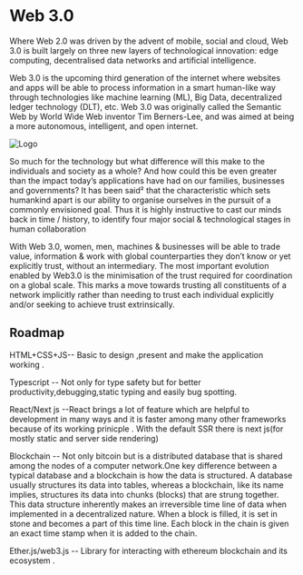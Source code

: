 
# Web 3.0 

Where Web 2.0 was driven by the advent of mobile, social and cloud, Web 3.0 is built largely on three new layers of technological innovation: edge computing, decentralised data networks and artificial intelligence.

Web 3.0 is the upcoming third generation of the internet where websites and apps will be able to process information in a smart human-like way through technologies like machine learning (ML), Big Data, decentralized ledger technology (DLT), etc. Web 3.0 was originally called the Semantic Web by World Wide Web inventor Tim Berners-Lee, and was aimed at being a more autonomous, intelligent, and open internet.

![Logo](https://miro.medium.com/max/1400/1*tsGHBQcFD6GzgprvV4a01A.jpeg)





So much for the technology but what difference will this make to the individuals and society as a whole? And how could this be even greater than the impact today’s applications have had on our families, businesses and governments? It has been said² that the characteristic which sets humankind apart is our ability to organise ourselves in the pursuit of a commonly envisioned goal. Thus it is highly instructive to cast our minds back in time / history, to identify four major social & technological stages in human collaboration



With Web 3.0, women, men, machines & businesses will be able to trade value, information & work with global counterparties they don’t know or yet explicitly trust, without an intermediary. The most important evolution enabled by Web3.0 is the minimisation of the trust required for coordination on a global scale. This marks a move towards trusting all constituents of a network implicitly rather than needing to trust each individual explicitly and/or seeking to achieve trust extrinsically.


## Roadmap 

HTML+CSS+JS-- Basic to design ,present and make the application working .

Typescript  -- Not only for type safety but for better productivity,debugging,static typing and easily bug spotting.

React/Next js  --React brings a lot of feature which are helpful to development in many ways and it is faster among many other frameworks because of its working prinicple .
With the default SSR there is next js(for mostly static and server side rendering)

Blockchain -- Not only bitcoin but is a distributed database that is shared among the nodes of a computer network.One key difference between a typical database and a blockchain is how the data is structured. A database usually structures its data into tables, whereas a blockchain, like its name implies, structures its data into chunks (blocks) that are strung together. This data structure inherently makes an irreversible time line of data when implemented in a decentralized nature. When a block is filled, it is set in stone and becomes a part of this time line. Each block in the chain is given an exact time stamp when it is added to the chain.

Ether.js/web3.js -- Library for interacting with ethereum blockchain and its ecosystem .







